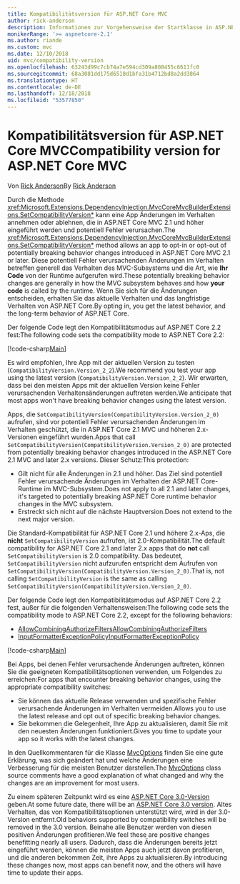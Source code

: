 ```yaml
---
title: Kompatibilitätsversion für ASP.NET Core MVC
author: rick-anderson
description: Informationen zur Vorgehensweise der Startklasse in ASP.NET Core bei der Konfiguration von Diensten und der Anforderungspipeline einer App.
monikerRange: '>= aspnetcore-2.1'
ms.author: riande
ms.custom: mvc
ms.date: 12/10/2018
uid: mvc/compatibility-version
ms.openlocfilehash: 63243d99c7cb74a7e594cd309a808455c6611fc0
ms.sourcegitcommit: 68a3081dd175d6518d1bfa31b4712bd8a2dd3864
ms.translationtype: HT
ms.contentlocale: de-DE
ms.lasthandoff: 12/18/2018
ms.locfileid: "53577850"
---
```

# <a name="compatibility-version-for-aspnet-core-mvc"></a><span data-ttu-id="d4061-103">Kompatibilitätsversion für ASP.NET Core MVC</span><span class="sxs-lookup"><span data-stu-id="d4061-103">Compatibility version for ASP.NET Core MVC</span></span>

<span data-ttu-id="d4061-104">Von [Rick Anderson](https://twitter.com/RickAndMSFT)</span><span class="sxs-lookup"><span data-stu-id="d4061-104">By [Rick Anderson](https://twitter.com/RickAndMSFT)</span></span>

<span data-ttu-id="d4061-105">Durch die Methode <xref:Microsoft.Extensions.DependencyInjection.MvcCoreMvcBuilderExtensions.SetCompatibilityVersion*> kann eine App Änderungen im Verhalten annehmen oder ablehnen, die in ASP.NET Core MVC 2.1 und höher eingeführt werden und potentiell Fehler verursachen.</span><span class="sxs-lookup"><span data-stu-id="d4061-105">The <xref:Microsoft.Extensions.DependencyInjection.MvcCoreMvcBuilderExtensions.SetCompatibilityVersion*> method allows an app to opt-in or opt-out of potentially breaking behavior changes introduced in ASP.NET Core MVC 2.1 or later.</span></span> <span data-ttu-id="d4061-106">Diese potentiell Fehler verursachenden Änderungen im Verhalten betreffen generell das Verhalten des MVC-Subsystems und die Art, wie **Ihr Code** von der Runtime aufgerufen wird.</span><span class="sxs-lookup"><span data-stu-id="d4061-106">These potentially breaking behavior changes are generally in how the MVC subsystem behaves and how **your code** is called by the runtime.</span></span> <span data-ttu-id="d4061-107">Wenn Sie sich für die Änderungen entscheiden, erhalten Sie das aktuelle Verhalten und das langfristige Verhalten von ASP.NET Core.</span><span class="sxs-lookup"><span data-stu-id="d4061-107">By opting in, you get the latest behavior, and the long-term behavior of ASP.NET Core.</span></span>

<span data-ttu-id="d4061-108">Der folgende Code legt den Kompatibilitätsmodus auf ASP.NET Core 2.2 fest:</span><span class="sxs-lookup"><span data-stu-id="d4061-108">The following code sets the compatibility mode to ASP.NET Core 2.2:</span></span>

[!code-csharp[Main](compatibility-version/samples/2.x/CompatibilityVersionSample/Startup.cs?name=snippet1)]

<span data-ttu-id="d4061-109">Es wird empfohlen, Ihre App mit der aktuellen Version zu testen (`CompatibilityVersion.Version_2_2`).</span><span class="sxs-lookup"><span data-stu-id="d4061-109">We recommend you test your app using the latest version (`CompatibilityVersion.Version_2_2`).</span></span> <span data-ttu-id="d4061-110">Wir erwarten, dass bei den meisten Apps mit der aktuellen Version keine Fehler verursachenden Verhaltensänderungen auftreten werden.</span><span class="sxs-lookup"><span data-stu-id="d4061-110">We anticipate that most apps won't have breaking behavior changes using the latest version.</span></span>

<span data-ttu-id="d4061-111">Apps, die `SetCompatibilityVersion(CompatibilityVersion.Version_2_0)` aufrufen, sind vor potentiell Fehler verursachenden Änderungen im Verhalten geschützt, die in ASP.NET Core 2.1 MVC und höheren 2.x-Versionen eingeführt wurden.</span><span class="sxs-lookup"><span data-stu-id="d4061-111">Apps that call `SetCompatibilityVersion(CompatibilityVersion.Version_2_0)` are protected from potentially breaking behavior changes introduced in the ASP.NET Core 2.1 MVC and later 2.x versions.</span></span> <span data-ttu-id="d4061-112">Dieser Schutz:</span><span class="sxs-lookup"><span data-stu-id="d4061-112">This protection:</span></span>

* <span data-ttu-id="d4061-113">Gilt nicht für alle Änderungen in 2.1 und höher. Das Ziel sind potentiell Fehler verursachende Änderungen im Verhalten der ASP.NET Core-Runtime im MVC-Subsystem.</span><span class="sxs-lookup"><span data-stu-id="d4061-113">Does not apply to all 2.1 and later changes, it's targeted to potentially breaking ASP.NET Core runtime behavior changes in the MVC subsystem.</span></span>
* <span data-ttu-id="d4061-114">Erstreckt sich nicht auf die nächste Hauptversion.</span><span class="sxs-lookup"><span data-stu-id="d4061-114">Does not extend to the next major version.</span></span>

<span data-ttu-id="d4061-115">Die Standard-Kompatibilität für ASP.NET Core 2.1 und höhere 2.x-Aps, die **nicht** `SetCompatibilityVersion` aufrufen, ist 2.0-Kompatibilität.</span><span class="sxs-lookup"><span data-stu-id="d4061-115">The default compatibility for ASP.NET Core 2.1 and later 2.x apps that do **not** call `SetCompatibilityVersion` is 2.0 compatibility.</span></span> <span data-ttu-id="d4061-116">Das bedeutet, `SetCompatibilityVersion` nicht aufzurufen entspricht dem Aufrufen von `SetCompatibilityVersion(CompatibilityVersion.Version_2_0)`.</span><span class="sxs-lookup"><span data-stu-id="d4061-116">That is, not calling `SetCompatibilityVersion` is the same as calling `SetCompatibilityVersion(CompatibilityVersion.Version_2_0)`.</span></span>

<span data-ttu-id="d4061-117">Der folgende Code legt den Kompatibilitätsmodus auf ASP.NET Core 2.2 fest, außer für die folgenden Verhaltensweisen:</span><span class="sxs-lookup"><span data-stu-id="d4061-117">The following code sets the compatibility mode to ASP.NET Core 2.2, except for the following behaviors:</span></span>

* [<span data-ttu-id="d4061-118">AllowCombiningAuthorizeFilters</span><span class="sxs-lookup"><span data-stu-id="d4061-118">AllowCombiningAuthorizeFilters</span></span>](https://github.com/aspnet/AspNetCore/blob/master/src/Mvc/src/Microsoft.AspNetCore.Mvc.Core/MvcOptions.cs)
* [<span data-ttu-id="d4061-119">InputFormatterExceptionPolicy</span><span class="sxs-lookup"><span data-stu-id="d4061-119">InputFormatterExceptionPolicy</span></span>](https://github.com/aspnet/AspNetCore/blob/master/src/Mvc/src/Microsoft.AspNetCore.Mvc.Core/MvcOptions.cs)

[!code-csharp[Main](compatibility-version/samples/2.x/CompatibilityVersionSample/Startup2.cs?name=snippet1)]

<span data-ttu-id="d4061-120">Bei Apps, bei denen Fehler verursachende Änderungen auftreten, können Sie die geeigneten Kompatibilitätsoptionen verwenden, um Folgendes zu erreichen:</span><span class="sxs-lookup"><span data-stu-id="d4061-120">For apps that encounter breaking behavior changes, using the appropriate compatibility switches:</span></span>

* <span data-ttu-id="d4061-121">Sie können das aktuelle Release verwenden und spezifische Fehler verursachende Änderungen im Verhalten vermeiden.</span><span class="sxs-lookup"><span data-stu-id="d4061-121">Allows you to use the latest release and opt out of specific breaking behavior changes.</span></span>
* <span data-ttu-id="d4061-122">Sie bekommen die Gelegenheit, Ihre App zu aktualisieren, damit Sie mit den neuesten Änderungen funktioniert.</span><span class="sxs-lookup"><span data-stu-id="d4061-122">Gives you time to update your app so it works with the latest changes.</span></span>

<span data-ttu-id="d4061-123">In den Quellkommentaren für die Klasse [MvcOptions](https://github.com/aspnet/AspNetCore/blob/master/src/Mvc/src/Microsoft.AspNetCore.Mvc.Core/MvcOptions.cs) finden Sie eine gute Erklärung, was sich geändert hat und welche Änderungen eine Verbesserung für die meisten Benutzer darstellen.</span><span class="sxs-lookup"><span data-stu-id="d4061-123">The [MvcOptions](https://github.com/aspnet/AspNetCore/blob/master/src/Mvc/src/Microsoft.AspNetCore.Mvc.Core/MvcOptions.cs) class source comments have a good explanation of what changed and why the changes are an improvement for most users.</span></span>

<span data-ttu-id="d4061-124">Zu einem späteren Zeitpunkt wird es eine [ASP.NET Core 3.0-Version](https://github.com/aspnet/Home/wiki/Roadmap) geben.</span><span class="sxs-lookup"><span data-stu-id="d4061-124">At some future date, there will be an [ASP.NET Core 3.0 version](https://github.com/aspnet/Home/wiki/Roadmap).</span></span> <span data-ttu-id="d4061-125">Altes Verhalten, das von Kompatibilitätsoptionen unterstützt wird, wird in der 3.0-Version entfernt.</span><span class="sxs-lookup"><span data-stu-id="d4061-125">Old behaviors supported by compatibility switches will be removed in the 3.0 version.</span></span> <span data-ttu-id="d4061-126">Beinahe alle Benutzer werden von diesen positiven Änderungen profitieren.</span><span class="sxs-lookup"><span data-stu-id="d4061-126">We feel these are positive changes benefitting nearly all users.</span></span> <span data-ttu-id="d4061-127">Dadurch, dass die Änderungen bereits jetzt eingeführt werden, können die meisten Apps auch jetzt davon profitieren, und die anderen bekommen Zeit, ihre Apps zu aktualisieren.</span><span class="sxs-lookup"><span data-stu-id="d4061-127">By introducing these changes now, most apps can benefit now, and the others will have time to update their apps.</span></span>
